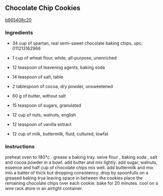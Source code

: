 ## Chocolate Chip Cookies

[b665408c20](http://www.food.com/recipe/chocolate-chip-cookies-236497)

### Ingredients

 - 34 cup of spartan, real semi-sweet chocolate baking chips, upc: 011213162966

 - 1 cup of wheat flour, white, all-purpose, unenriched

 - 12 teaspoon of leavening agents, baking soda

 - 14 teaspoon of salt, table

 - 2 tablespoon of cocoa, dry powder, unsweetened

 - 60 g of butter, without salt

 - 15 teaspoon of sugars, granulated

 - 12 cup of nuts, walnuts, english

 - 12 teaspoon of vanilla extract

 - 12 cup of milk, buttermilk, fluid, cultured, lowfat

### Instructions

preheat oven to 180*c . grease a baking tray. seive flour , baking soda , salt and cocoa powder in a bowl. add butter and mix lightly. add sugar, walnuts, essence and half cup of chocolate chips mix well. add buttermilk and mix into a batter of thick but dropping consistency. drop by spoonfulls on a greased baking trya leaving space in between the cookies place the remaining chocolate chips over each cookie. bake for 20 minutes. cool on a wire rack atore in an airtight container.